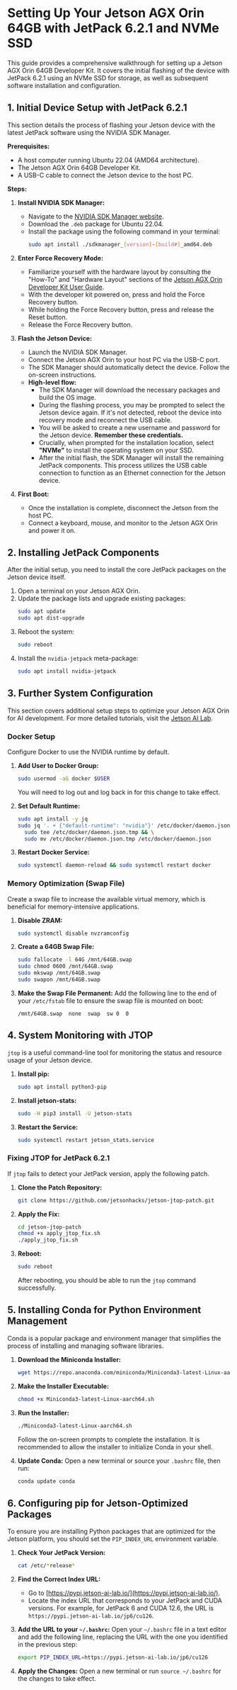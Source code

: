 # Setting Up Your Jetson AGX Orin 64GB with JetPack 6.2.1 and NVMe SSD

This guide provides a comprehensive walkthrough for setting up a Jetson AGX Orin 64GB Developer Kit. It covers the initial flashing of the device with JetPack 6.2.1 using an NVMe SSD for storage, as well as subsequent software installation and configuration.

## 1. Initial Device Setup with JetPack 6.2.1

This section details the process of flashing your Jetson device with the latest JetPack software using the NVIDIA SDK Manager.

**Prerequisites:**

*   A host computer running Ubuntu 22.04 (AMD64 architecture).
*   The Jetson AGX Orin 64GB Developer Kit.
*   A USB-C cable to connect the Jetson device to the host PC.

**Steps:**

1.  **Install NVIDIA SDK Manager:**
    *   Navigate to the [NVIDIA SDK Manager website](https://developer.nvidia.com/sdk-manager).
    *   Download the `.deb` package for Ubuntu 22.04.
    *   Install the package using the following command in your terminal:
        ```bash
        sudo apt install ./sdkmanager_[version]-[build#]_amd64.deb
        ```

2.  **Enter Force Recovery Mode:**
    *   Familiarize yourself with the hardware layout by consulting the "How-To" and "Hardware Layout" sections of the [Jetson AGX Orin Developer Kit User Guide](https://developer.nvidia.com/embedded/learn/getting-started-jetson).
    *   With the developer kit powered on, press and hold the Force Recovery button.
    *   While holding the Force Recovery button, press and release the Reset button.
    *   Release the Force Recovery button.

3.  **Flash the Jetson Device:**
    *   Launch the NVIDIA SDK Manager.
    *   Connect the Jetson AGX Orin to your host PC via the USB-C port.
    *   The SDK Manager should automatically detect the device. Follow the on-screen instructions.
    *   **High-level flow:**
        *   The SDK Manager will download the necessary packages and build the OS image.
        *   During the flashing process, you may be prompted to select the Jetson device again. If it's not detected, reboot the device into recovery mode and reconnect the USB cable.
        *   You will be asked to create a new username and password for the Jetson device. **Remember these credentials.**
        *   Crucially, when prompted for the installation location, select **"NVMe"** to install the operating system on your SSD.
        *   After the initial flash, the SDK Manager will install the remaining JetPack components. This process utilizes the USB cable connection to function as an Ethernet connection for the Jetson device.

4.  **First Boot:**
    *   Once the installation is complete, disconnect the Jetson from the host PC.
    *   Connect a keyboard, mouse, and monitor to the Jetson AGX Orin and power it on.

## 2. Installing JetPack Components

After the initial setup, you need to install the core JetPack packages on the Jetson device itself.

1.  Open a terminal on your Jetson AGX Orin.
2.  Update the package lists and upgrade existing packages:
    ```bash
    sudo apt update
    sudo apt dist-upgrade
    ```
3.  Reboot the system:
    ```bash
    sudo reboot
    ```
4.  Install the `nvidia-jetpack` meta-package:
    ```bash
    sudo apt install nvidia-jetpack
    ```

## 3. Further System Configuration

This section covers additional setup steps to optimize your Jetson AGX Orin for AI development. For more detailed tutorials, visit the [Jetson AI Lab](https://www.jetson-ai-lab.com/tutorial-intro.html).

### Docker Setup

Configure Docker to use the NVIDIA runtime by default.

1.  **Add User to Docker Group:**
    ```bash
    sudo usermod -aG docker $USER
    ```
    You will need to log out and log back in for this change to take effect.

2.  **Set Default Runtime:**
    ```bash
    sudo apt install -y jq
    sudo jq '. + {"default-runtime": "nvidia"}' /etc/docker/daemon.json | \
      sudo tee /etc/docker/daemon.json.tmp && \
      sudo mv /etc/docker/daemon.json.tmp /etc/docker/daemon.json
    ```

3.  **Restart Docker Service:**
    ```bash
    sudo systemctl daemon-reload && sudo systemctl restart docker
    ```

### Memory Optimization (Swap File)

Create a swap file to increase the available virtual memory, which is beneficial for memory-intensive applications.

1.  **Disable ZRAM:**
    ```bash
    sudo systemctl disable nvzramconfig
    ```

2.  **Create a 64GB Swap File:**
    ```bash
    sudo fallocate -l 64G /mnt/64GB.swap
    sudo chmod 0600 /mnt/64GB.swap
    sudo mkswap /mnt/64GB.swap
    sudo swapon /mnt/64GB.swap
    ```

3.  **Make the Swap File Permanent:**
    Add the following line to the end of your `/etc/fstab` file to ensure the swap file is mounted on boot:
    ```
    /mnt/64GB.swap  none  swap  sw 0  0
    ```

## 4. System Monitoring with JTOP

`jtop` is a useful command-line tool for monitoring the status and resource usage of your Jetson device.

1.  **Install pip:**
    ```bash
    sudo apt install python3-pip
    ```

2.  **Install jetson-stats:**
    ```bash
    sudo -H pip3 install -U jetson-stats
    ```

3.  **Restart the Service:**
    ```bash
    sudo systemctl restart jetson_stats.service
    ```

### Fixing JTOP for JetPack 6.2.1

If `jtop` fails to detect your JetPack version, apply the following patch.

1.  **Clone the Patch Repository:**
    ```bash
    git clone https://github.com/jetsonhacks/jetson-jtop-patch.git
    ```

2.  **Apply the Fix:**
    ```bash
    cd jetson-jtop-patch
    chmod +x apply_jtop_fix.sh
    ./apply_jtop_fix.sh
    ```

3.  **Reboot:**
    ```bash
    sudo reboot
    ```
    After rebooting, you should be able to run the `jtop` command successfully.

## 5. Installing Conda for Python Environment Management

Conda is a popular package and environment manager that simplifies the process of installing and managing software libraries.

1.  **Download the Miniconda Installer:**
    ```bash
    wget https://repo.anaconda.com/miniconda/Miniconda3-latest-Linux-aarch64.sh
    ```

2.  **Make the Installer Executable:**
    ```bash
    chmod +x Miniconda3-latest-Linux-aarch64.sh
    ```

3.  **Run the Installer:**
    ```bash
    ./Miniconda3-latest-Linux-aarch64.sh
    ```
    Follow the on-screen prompts to complete the installation. It is recommended to allow the installer to initialize Conda in your shell.

4.  **Update Conda:**
    Open a new terminal or source your `.bashrc` file, then run:
    ```bash
    conda update conda
    ```

## 6. Configuring pip for Jetson-Optimized Packages

To ensure you are installing Python packages that are optimized for the Jetson platform, you should set the `PIP_INDEX_URL` environment variable.

1.  **Check Your JetPack Version:**
    ```bash
    cat /etc/*release*
    ```

2.  **Find the Correct Index URL:**
    *   Go to [https://pypi.jetson-ai-lab.io/](https://pypi.jetson-ai-lab.io/).
    *   Locate the index URL that corresponds to your JetPack and CUDA versions. For example, for JetPack 6 and CUDA 12.6, the URL is `https://pypi.jetson-ai-lab.io/jp6/cu126`.

3.  **Add the URL to your `~/.bashrc`:**
    Open your `~/.bashrc` file in a text editor and add the following line, replacing the URL with the one you identified in the previous step:
    ```bash
    export PIP_INDEX_URL=https://pypi.jetson-ai-lab.io/jp6/cu126
    ```

4.  **Apply the Changes:**
    Open a new terminal or run `source ~/.bashrc` for the changes to take effect.